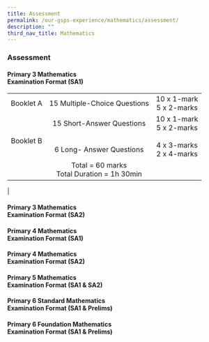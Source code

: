 ```yaml
---
title: Assessment
permalink: /our-gsps-experience/mathematics/assessment/
description: ""
third_nav_title: Mathematics
---
```

### **Assessment**
#### **Primary 3 Mathematics<br>Examination Format (SA1)**

|  |  |  |
|:---:|:---:|:---:|
| Booklet A | 15 Multiple-Choice Questions | 10 x 1-mark<br>5 x 2-marks  |
| <br>Booklet B | 15 Short-Answer Questions <br><br><br>6 Long- Answer Questions | 10 x 1-mark <br>5 x 2-marks <br><br> 4 x 3-marks<br>2 x 4-marks |
|  | Total = 60 marks<br>Total Duration = 1h 30min |  |
|

#### **Primary 3 Mathematics<br>Examination Format (SA2)**



#### **Primary 4 Mathematics<br>Examination Format (SA1)**



#### **Primary 4 Mathematics<br>Examination Format (SA2)**



#### **Primary 5 Mathematics<br>Examination Format (SA1 & SA2)**



#### **Primary 6 Standard Mathematics  <br>Examination Format (SA1 & Prelims)**



#### **Primary 6 Foundation Mathematics <br>Examination Format (SA1 & Prelims)**